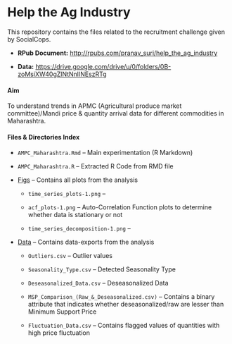 # Help the Ag Industry
This repository contains the files related to the recruitment challenge given by SocialCops.

- **RPub Document:** http://rpubs.com/pranav_suri/help_the_ag_industry

- **Data:**  https://drive.google.com/drive/u/0/folders/0B-zoMsiXW40gZlNtNnlINEszRTg

#### Aim
To understand trends in APMC (Agricultural produce market committee)/Mandi price & quantity arrival data for different commodities in Maharashtra.

#### Files & Directories Index
- `AMPC_Maharashtra.Rmd` – Main experimentation (R Markdown)

- `AMPC_Maharashtra.R` – Extracted R Code from RMD file

- [Figs](/Figs) – Contains all plots from the analysis
  - `time_series_plots-1.png` –

  - `acf_plots-1.png` – Auto-Correlation Function plots to determine whether data is stationary or not

  - `time_series_decomposition-1.png` –

- [Data](/Data) – Contains data-exports from the analysis

  - `Outliers.csv` – Outlier values

  - `Seasonality_Type.csv` – Detected Seasonality Type

  - `Deseasonalized_Data.csv` – Deseasonalized Data

  - `MSP_Comparison_(Raw_&_Deseasonalized.csv)` – Contains a binary attribute that indicates whether deseasonalized/raw are lesser than Minimum Support Price

  - `Fluctuation_Data.csv` – Contains flagged values of quantities with high price fluctuation

